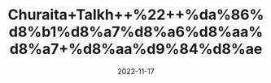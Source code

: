 ---
title: 'Churaita+Talkh++%22++%da%86%d8%b1%d8%a7%d8%a6%d8%aa%d8%a7+%d8%aa%d9%84%d8%ae'
date: '2022-11-17' 
metatag: '' 
inventory: '0' 
draft: false 
# meta description 
shortDescripton: 'Bitter+Chirata+%22+Chirata+is+one+such+bitter+herb+that+is+blessed+with+a+quarry+of+health+benefits.+From+being+used+for+treating+flu+and+feverish+conditions%2c+aiding+in+weight+loss%2c+preventing+infections%2c+promoting+digestion%2c+and+relieving+liver+anomalies%2c+it+does+it+all.'
description: 'Herbs+%d8%ac%da%91%db%8c+%d8%a8%d9%88%d9%b9%db%8c'
longdescription: ''
tags: ''
brand: ''
subCategory: ''
unit: '50 gm-Pk'
sellCount: '0'
featured: True
# product Price
price: '100.0'
# Product Short Description
shortDescription: 'Bitter+Chirata+%22+Chirata+is+one+such+bitter+herb+that+is+blessed+with+a+quarry+of+health+benefits.+From+being+used+for+treating+flu+and+feverish+conditions%2c+aiding+in+weight+loss%2c+preventing+infections%2c+promoting+digestion%2c+and+relieving+liver+anomalies%2c+it+does+it+all.'
productID: '044F5760-1627-ED11-9968-005056B3A416'
type: 'products'
category: 'Herbs+%d8%ac%da%91%db%8c+%d8%a8%d9%88%d9%b9%db%8c' 
thumnailproduct: 'https://eraconnect.blob.core.windows.net/product-images/aminsaddiquidawakhana/044F5760-1627-ED11-9968-005056B3A416.webp' 
images:
  - image: 'https://eraconnect.blob.core.windows.net/product-images/aminsaddiquidawakhana/044F5760-1627-ED11-9968-005056B3A416.webp'  
Variants:
---